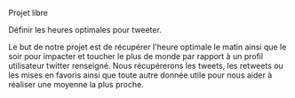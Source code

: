 Projet libre

Définir les heures optimales pour tweeter.

Le but de notre projet est de récupérer l'heure optimale le matin ainsi que le soir pour impacter et toucher le plus de monde par rapport à un profil utilisateur twitter renseigné.
Nous récupérerons les tweets, les retweets ou les mises en favoris ainsi que toute autre donnée utile pour nous aider à réaliser une moyenne la plus proche.